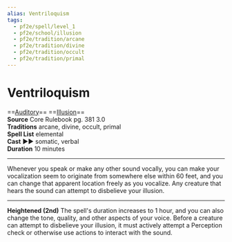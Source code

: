 ```yaml
---
alias: Ventriloquism
tags:
  - pf2e/spell/level_1
  - pf2e/school/illusion
  - pf2e/tradition/arcane
  - pf2e/tradition/divine
  - pf2e/tradition/occult
  - pf2e/tradition/primal
---
```


# Ventriloquism

==[Auditory](../../../Traits/Auditory.md)== ==[Illusion](../../../Traits/Illusion.md)==  
__Source__ Core Rulebook pg. 381 3.0  
**Traditions** arcane, divine, occult, primal  
**Spell List** elemental  
**Cast** ►► somatic, verbal  
**Duration** 10 minutes

---

Whenever you speak or make any other sound vocally, you can make your vocalization seem to originate from somewhere else within 60 feet, and you can change that apparent location freely as you vocalize. Any creature that hears the sound can attempt to disbelieve your illusion.

<hr>

**Heightened (2nd)** The spell's duration increases to 1 hour, and you can also change the tone, quality, and other aspects of your voice. Before a creature can attempt to disbelieve your illusion, it must actively attempt a Perception check or otherwise use actions to interact with the sound.
